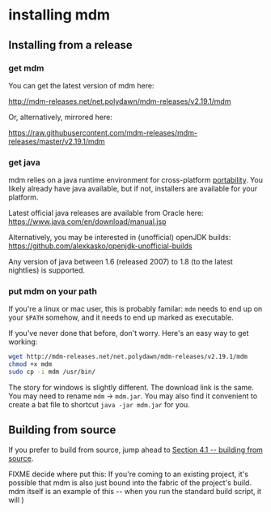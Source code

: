 installing mdm
==============


Installing from a release
-------------------------

### get mdm

You can get the latest version of mdm here:

http://mdm-releases.net/net.polydawn/mdm-releases/v2.19.1/mdm

Or, alternatively, mirrored here:

https://raw.githubusercontent.com/mdm-releases/mdm-releases/master/v2.19.1/mdm


### get java

mdm relies on a java runtime environment for cross-platform [portability](5.1-portability.md).
You likely already have java available, but if not, installers are available for your platform.

Latest official java releases are available from Oracle here: https://www.java.com/en/download/manual.jsp

Alternatively, you may be interested in (unofficial) openJDK builds: https://github.com/alexkasko/openjdk-unofficial-builds

Any version of java between 1.6 (released 2007) to 1.8 (to the latest nightlies) is supported.


### put mdm on your path

If you're a linux or mac user, this is probably familar: `mdm` needs to end up on your `$PATH` somehow, and it needs to end up marked as executable.

If you've never done that before, don't worry.  Here's an easy way to get working:

```bash
wget http://mdm-releases.net/net.polydawn/mdm-releases/v2.19.1/mdm
chmod +x mdm
sudo cp -i mdm /usr/bin/
```

The story for windows is slightly different.
The download link is the same.
You may need to rename `mdm` -> `mdm.jar`.
You may also find it convenient to create a bat file to shortcut `java -jar mdm.jar` for you.



Building from source
--------------------

If you prefer to build from source, jump ahead to [Section 4.1 -- building from source](4.1-building-from-source.md).





FIXME decide where put this:
If you're coming to an existing project, it's possible that mdm is also just bound into the fabric of the project's build.
mdm itself is an example of this -- when you run the standard build script, it will )
